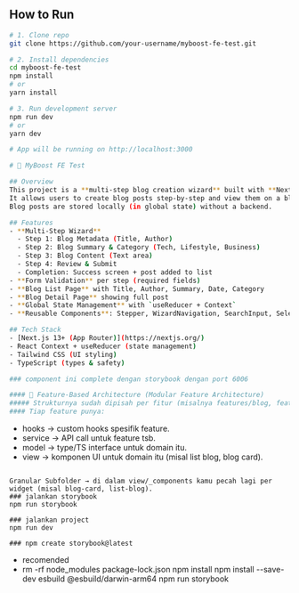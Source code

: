 
## How to Run
```bash
# 1. Clone repo
git clone https://github.com/your-username/myboost-fe-test.git

# 2. Install dependencies
cd myboost-fe-test
npm install
# or
yarn install

# 3. Run development server
npm run dev
# or
yarn dev

# App will be running on http://localhost:3000

# 📝 MyBoost FE Test

## Overview
This project is a **multi-step blog creation wizard** built with **Next.js (App Router)**.  
It allows users to create blog posts step-by-step and view them on a blog homepage.  
Blog posts are stored locally (in global state) without a backend.

## Features
- **Multi-Step Wizard**
  - Step 1: Blog Metadata (Title, Author)
  - Step 2: Blog Summary & Category (Tech, Lifestyle, Business)
  - Step 3: Blog Content (Text area)
  - Step 4: Review & Submit
  - Completion: Success screen + post added to list
- **Form Validation** per step (required fields)
- **Blog List Page** with Title, Author, Summary, Date, Category
- **Blog Detail Page** showing full post
- **Global State Management** with `useReducer + Context`
- **Reusable Components**: Stepper, WizardNavigation, SearchInput, SelectSearch, EmptyState, Skeleton

## Tech Stack
- [Next.js 13+ (App Router)](https://nextjs.org/)
- React Context + useReducer (state management)
- Tailwind CSS (UI styling)
- TypeScript (types & safety)

### component ini complete dengan storybook dengan port 6006

#### 📂 Feature-Based Architecture (Modular Feature Architecture)
##### Strukturnya sudah dipisah per fitur (misalnya features/blog, features/blogDetails), dan ada juga folder app/_components buat global/shared component.
#### Tiap feature punya:
```
   - hooks → custom hooks spesifik feature.
   - service → API call untuk feature tsb.
   - model → type/TS interface untuk domain itu.
   - view → komponen UI untuk domain itu (misal list blog, blog card).
```

Granular Subfolder → di dalam view/_components kamu pecah lagi per widget (misal blog-card, list-blog).
### jalankan storybook 
npm run storybook

### jalankan project 
npm run dev

### npm create storybook@latest
```
 - recomended
 - rm -rf node_modules package-lock.json
   npm install
   npm install --save-dev esbuild @esbuild/darwin-arm64
   npm run storybook
```